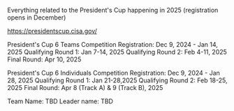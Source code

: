 Everything related to the President's Cup happening in 2025 (registration opens in December)

https://presidentscup.cisa.gov/

President's Cup 6 Teams Competition
Registration: Dec 9, 2024 - Jan 14, 2025
Qualifying Round 1: Jan 7-14, 2025
Qualifying Round 2: Feb 4-11, 2025
Final Round: Apr 10, 2025


President's Cup 6 Individuals Competition
Registration: Dec 9, 2024 - Jan 28, 2025
Qualifying Round 1: Jan 21-28,2025
Qualifying Round 2: Feb 18-25, 2025
Final Round: Apr 8 (Track A) & 9 (Track B), 2025



Team Name: TBD
Leader name: TBD

